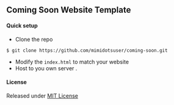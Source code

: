 ## Coming Soon Website Template

#### Quick setup
- Clone the repo 
```
$ git clone https://github.com/mimidotsuser/coming-soon.git
```
- Modify the ``index.html`` to match your website
- Host to you own server .

#### License
Released under [MIT License](LICENSE)
